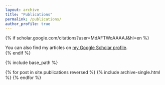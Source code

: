 ```yaml
---
layout: archive
title: "Publications"
permalink: /publications/
author_profile: true
---
```


{% if scholar.google.com/citations?user=MdAFTWoAAAAJ&hl=en %}
  <div class="wordwrap">You can also find my articles on <a href="{scholar.google.com/citations?user=MdAFTWoAAAAJ&hl=en}">my Google Scholar profile</a>.</div>
{% endif %}

{% include base_path %}

{% for post in site.publications reversed %}
  {% include archive-single.html %}
{% endfor %}
